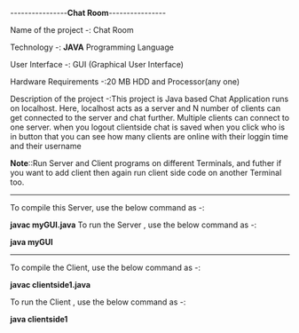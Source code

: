 ----------------**Chat Room**----------------

Name of the project -: Chat Room

Technology -: **JAVA** Programming Language

User Interface -: GUI (Graphical User Interface)

Hardware Requirements -:20 MB HDD and Processor(any one)

Description of the project -:This project is Java based Chat Application runs on localhost. Here, localhost acts as a server and N number of clients can get connected to the server and chat further. Multiple clients can connect to one server.
when you logout clientside chat is saved 
when you click who is in button that you can see how many clients are online with their loggin time and their username

**Note**::Run Server and Client programs on different Terminals, and futher if you want to add client then again run client side code on another Terminal too.

----------------------------------------------------------------------------------------------------------------------------------------
To compile this Server, use the below command as -:

**javac myGUI.java**
To run the Server , use the below command as -:

**java myGUI**

-----------------------------------------------------------------------------------------------------------------------------------------

To compile the Client, use the below command as -:

**javac clientside1.java**

To run the Client , use the below command as -:

**java clientside1**
